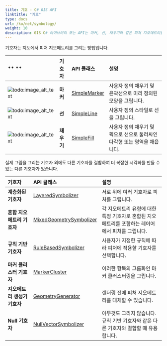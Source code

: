 ```yaml
---
title: 기호 - C# GIS API
linktitle: "기호"
type: docs
url: /ko/net/symbology/
weight: 10
description: GIS C# 라이브러리 또는 API는 마커, 선, 채우기와 같은 피처 지오메트리를 그리고 더 복잡한 시각화를 만들기 위해 기호자를 지원합니다.
---
```


기호자는 지도에서 피처 지오메트리를 그리는 방법입니다.

|** **|**기호자**|**API 클래스**|**설명**|
| :- | :- | :- | :- |
|![todo:image_alt_text](symbology_1.png)|**마커**|[SimpleMarker](https://reference.aspose.com/gis/net/aspose.gis.rendering.symbolizers/simplemarker)|사용자 정의 채우기 및 윤곽선으로 미리 정의된 모양을 그립니다.|
|![todo:image_alt_text](symbology_2.png)|**선**|[SimpleLine](https://reference.aspose.com/gis/net/aspose.gis.rendering.symbolizers/simpleline)|사용자 정의 스타일로 선을 그립니다.|
|![todo:image_alt_text](symbology_3.png)|**채우기**|[SimpleFill](https://reference.aspose.com/gis/net/aspose.gis.rendering.symbolizers/simplefill)|사용자 정의 채우기 및 획으로 선으로 둘러싸인 다각형 또는 영역을 채웁니다.|
실제 그림을 그리는 기호자 외에도 다른 기호자를 결합하여 더 복잡한 시각화를 만들 수 있는 다른 기호자가 있습니다.

|**기호자**|**API 클래스**|**설명**|
| :- | :- | :- |
|**계층화된 기호자**|[LayeredSymbolizer](https://reference.aspose.com/gis/net/aspose.gis.rendering.symbolizers/layeredsymbolizer)|서로 위에 여러 기호자로 피처를 그립니다.|
|**혼합 지오메트리 기호자**|[MixedGeometrySymbolizer](https://reference.aspose.com/gis/net/aspose.gis.rendering.symbolizers/mixedgeometrysymbolizer)|각 지오메트리 유형에 대한 특정 기호자로 혼합된 지오메트리를 포함하는 레이어에서 피처를 그립니다.|
|**규칙 기반 기호자**|[RuleBasedSymbolizer](https://reference.aspose.com/gis/net/aspose.gis.rendering.symbolizers/rulebasedsymbolizer)|사용자가 지정한 규칙에 따라 피처에 적용할 기호자를 선택합니다.|
|**마커 클러스터 기호자**|[MarkerCluster](https://reference.aspose.com/gis/net/aspose.gis.rendering.symbolizers/markercluster)|이러한 항목의 그룹화인 마커 클러스터링을 그립니다.|
|**지오메트리 생성기 기호자**|[GeometryGenerator](https://reference.aspose.com/gis/net/aspose.gis.rendering.symbolizers/geometrygenerator)|렌더링 전에 피처 지오메트리를 대체할 수 있습니다.|
|**Null 기호자**|[NullVectorSymbolizer](https://reference.aspose.com/gis/net/aspose.gis.rendering.symbolizers/nullvectorsymbolizer)|아무것도 그리지 않습니다. 규칙 기반 기호자와 같은 다른 기호자와 결합할 때 유용합니다.|
